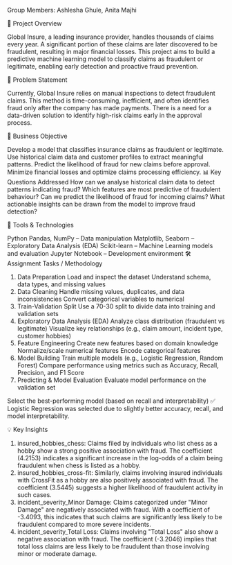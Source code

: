 Group Members: Ashlesha Ghule, Anita Majhi

📌 Project Overview

Global Insure, a leading insurance provider, handles thousands of claims every year. A significant portion of these claims are later discovered to be fraudulent, resulting in major financial losses. This project aims to build a predictive machine learning model to classify claims as fraudulent or legitimate, enabling early detection and proactive fraud prevention.

🧾 Problem Statement

Currently, Global Insure relies on manual inspections to detect fraudulent claims. This method is time-consuming, inefficient, and often identifies fraud only after the company has made payments. There is a need for a data-driven solution to identify high-risk claims early in the approval process.

🎯 Business Objective

Develop a model that classifies insurance claims as fraudulent or legitimate.
Use historical claim data and customer profiles to extract meaningful patterns.
Predict the likelihood of fraud for new claims before approval.
Minimize financial losses and optimize claims processing efficiency.
📊 Key Questions Addressed
How can we analyse historical claim data to detect patterns indicating fraud?
Which features are most predictive of fraudulent behaviour?
Can we predict the likelihood of fraud for incoming claims?
What actionable insights can be drawn from the model to improve fraud detection?


🧰 Tools & Technologies

Python
Pandas, NumPy – Data manipulation
Matplotlib, Seaborn – Exploratory Data Analysis (EDA)
Scikit-learn – Machine Learning models and evaluation
Jupyter Notebook – Development environment
🛠️ Assignment Tasks / Methodology
1. Data Preparation
Load and inspect the dataset
Understand schema, data types, and missing values
2. Data Cleaning
Handle missing values, duplicates, and data inconsistencies
Convert categorical variables to numerical
3. Train-Validation Split
Use a 70-30 split to divide data into training and validation sets
4. Exploratory Data Analysis (EDA)
Analyze class distribution (fraudulent vs legitimate)
Visualize key relationships (e.g., claim amount, incident type, customer hobbies)
5. Feature Engineering
Create new features based on domain knowledge
Normalize/scale numerical features
Encode categorical features
6. Model Building
Train multiple models (e.g., Logistic Regression, Random Forest)
Compare performance using metrics such as Accuracy, Recall, Precision, and F1 Score
7. Predicting & Model Evaluation
Evaluate model performance on the validation set

Select the best-performing model (based on recall and interpretability)
✅ Logistic Regression was selected due to slightly better accuracy, recall, and model interpretability.


💡 Key Insights

1.	insured_hobbies_chess: Claims filed by individuals who list chess as a hobby show a strong positive association with fraud. The coefficient (4.2153) indicates a significant increase in the log-odds of a claim being fraudulent when chess is listed as a hobby.
2.	insured_hobbies_cross-fit: Similarly, claims involving insured individuals with CrossFit as a hobby are also positively associated with fraud. The coefficient (3.5445) suggests a higher likelihood of fraudulent activity in such cases.
3.	incident_severity_Minor Damage: Claims categorized under "Minor Damage" are negatively associated with fraud. With a coefficient of -3.4093, this indicates that such claims are significantly less likely to be fraudulent compared to more severe incidents.
4.	incident_severity_Total Loss: Claims involving "Total Loss" also show a negative association with fraud. The coefficient (-3.2046) implies that total loss claims are less likely to be fraudulent than those involving minor or moderate damage.
